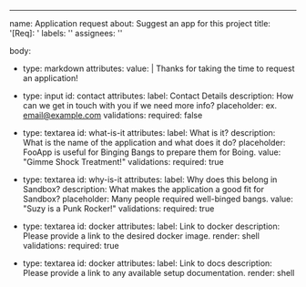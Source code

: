 ---
name: Application request
about: Suggest an app for this project
title: '[Req]: '
labels: ''
assignees: ''

body:
  - type: markdown
    attributes:
      value: |
        Thanks for taking the time to request an application!
  - type: input
    id: contact
    attributes:
      label: Contact Details
      description: How can we get in touch with you if we need more info?
      placeholder: ex. email@example.com
    validations:
      required: false
  - type: textarea
    id: what-is-it
    attributes:
      label: What is it?
      description: What is the name of the application and what does it do?
      placeholder: FooApp is useful for Binging Bangs to prepare them for Boing.
      value: "Gimme Shock Treatment!"
    validations:
      required: true

  - type: textarea
    id: why-is-it
    attributes:
      label: Why does this belong in Sandbox?
      description: What makes the application a good fit for Sandbox?
      placeholder: Many people required well-binged bangs.
      value: "Suzy is a Punk Rocker!"
    validations:
      required: true
  - type: textarea
    id: docker
    attributes:
      label: Link to docker
      description: Please provide a link to the desired docker image.
      render: shell
    validations:
      required: true
  - type: textarea
    id: docker
    attributes:
      label: Link to docs
      description: Please provide a link to any available setup documentation.
      render: shell
